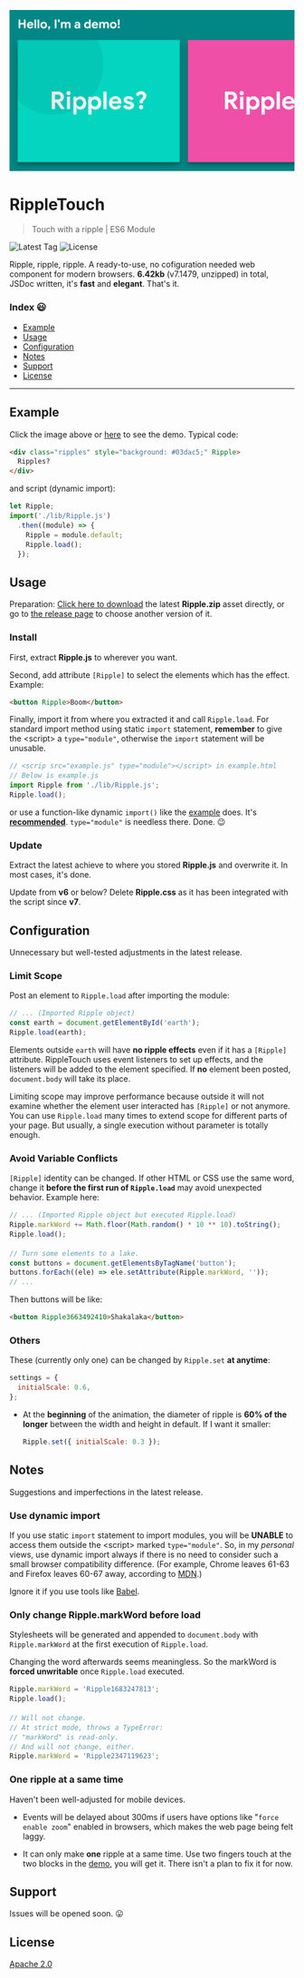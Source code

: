 [![Main Photo](./Photo.png)][Demo]

# RippleTouch

> Touch with a ripple | ES6 Module

![Latest Tag](https://img.shields.io/github/tag-date/PaperFlu/RippleTouch.svg) ![License](https://img.shields.io/github/license/PaperFlu/RippleTouch.svg)

Ripple, ripple, ripple. A ready-to-use, no cofiguration needed web component for modern browsers. **6.42kb** (v7.1479, unzipped) in total, JSDoc written, it's **fast** and **elegant**. That's it.

### Index 😃

- [Example](#example)
- [Usage](#usage)
- [Configuration](#configuration)
- [Notes](#notes)
- [Support](#support)
- [License](#license)

---

## Example

Click the image above or [here][Demo] to see the demo. Typical code:

```html
<div class="ripples" style="background: #03dac5;" Ripple>
  Ripples?
</div>
```

and script (dynamic import):

```javascript
let Ripple;
import('./lib/Ripple.js')
  .then((module) => {
    Ripple = module.default;
    Ripple.load();
  });
```

## Usage

Preparation: [Click here to download](https://github.com/PaperFlu/RippleTouch/releases/latest/download/RippleTouch.zip) the latest **Ripple.zip** asset directly, or go to [the release page](https://github.com/PaperFlu/RippleTouch/releases) to choose another version of it.

### Install

First, extract **Ripple.js** to wherever you want.

Second, add attribute `[Ripple]` to select the elements which has the effect. Example:

```html
<button Ripple>Boom</button>
```

Finally, import it from where you extracted it and call `Ripple.load`. For standard import method using static `import` statement, **remember** to give the \<script\> a `type="module"`, otherwise the `import` statement will be unusable.

```javascript
// <scrip src="example.js" type="module"></script> in example.html
// Below is example.js
import Ripple from './lib/Ripple.js';
Ripple.load();
```

or use a function-like dynamic `import()` like the [example](#example) does. It's **[recommended](#use-dynamic-import)**. `type="module"` is needless there. Done. 😉

### Update

Extract the latest achieve to where you stored **Ripple.js** and overwrite it. In most cases, it's done.

Update from **v6** or below? Delete **Ripple.css** as it has been integrated with the script since **v7**.

## Configuration

Unnecessary but well-tested adjustments in the latest release.

### Limit Scope

Post an element to `Ripple.load` after importing the module:

```javascript
// ... (Imported Ripple object)
const earth = document.getElementById('earth');
Ripple.load(earth);
```

Elements outside `earth` will have **no ripple effects** even if it has a `[Ripple]` attribute. RippleTouch uses event listeners to set up effects, and the listeners will be added to the element specified. If **no** element been posted, `document.body` will take its place.

Limiting scope may improve performance because outside it will not examine whether the element user interacted has `[Ripple]` or not anymore. You can use `Ripple.load` many times to extend scope for different parts of your page. But usually, a single execution without parameter is totally enough.

### Avoid Variable Conflicts

`[Ripple]` identity can be changed. If other HTML or CSS use the same word, change it **before the first run of `Ripple.load`** may avoid unexpected behavior. Example here:

```javascript
// ... (Imported Ripple object but executed Ripple.load)
Ripple.markWord += Math.floor(Math.random() * 10 ** 10).toString();
Ripple.load();

// Turn some elements to a lake.
const buttons = document.getElementsByTagName('button');
buttons.forEach((ele) => ele.setAttribute(Ripple.markWord, ''));
// ...
```

Then buttons will be like:

```html
<button Ripple3663492410>Shakalaka</button>
```

### Others

These (currently only one) can be changed by `Ripple.set` **at anytime**:

```javascript
settings = {
  initialScale: 0.6,
};
```

-   At the **beginning** of the animation, the diameter of ripple is **60% of the longer** between the width and height in default. If I want it smaller:
    ```javascript
    Ripple.set({ initialScale: 0.3 });
    ```

## Notes

Suggestions and imperfections in the latest release.

### Use dynamic import

If you use static `import` statement to import modules, you will be **UNABLE** to access them outside the \<script\> marked `type="module"`. So, in my *personal* views, use dynamic import always if there is no need to consider such a small browser compatibility difference. (For example, Chrome leaves 61-63 and Firefox leaves 60-67 away, according to [MDN](https://developer.mozilla.org/en-US/docs/Web/JavaScript/Reference/Statements/import#Browser_compatibility).)

Ignore it if you use tools like [Babel](https://babeljs.io).

### Only change Ripple.markWord before load

Stylesheets will be generated and appended to `document.body` with `Ripple.markWord` at the first execution of `Ripple.load`.

Changing the word afterwards seems meaningless. So the markWord is **forced unwritable** once `Ripple.load` executed.

```javascript
Ripple.markWord = 'Ripple1683247813';
Ripple.load();

// Will not change.
// At strict mode, throws a TypeError:
// "markWord" is read-only.
// And will not change, either.
Ripple.markWord = 'Ripple2347119623';
```

### One ripple at a same time

Haven't been well-adjusted for mobile devices.

- Events will be delayed about 300ms if users have options like "`force enable zoom`" enabled in browsers, which makes the web page being felt laggy.

- It can only make **one** ripple at a same time. Use two fingers touch at the two blocks in the [demo][Demo], you will get it. There isn't a plan to fix it for now.

## Support

Issues will be opened soon. 😛

## License

[Apache 2.0](http://www.apache.org/licenses/LICENSE-2.0)

[Demo]: https://paperflu.github.io/RippleTouch